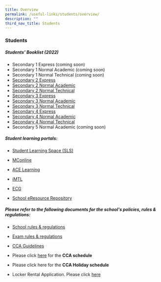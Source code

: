 ```yaml
---
title: Overview
permalink: /useful-links/students/overview/
description: ""
third_nav_title: Students
---
```

### Students

##### Students' Booklist (2022)

*   Secondary 1 Express (coming soon)
*   Secondary 1 Normal Academic (coming soon)
*   Secondary 1 Normal Technical (coming soon)
*   [Secondary 2 Express](/files/s2e.pdf)
*   [Secondary 2 Normal Academic](/files/s2na.pdf)
*   [Secondary 2 Normal Technical](/files/s2nt.pdf)
*   [Secondary 3 Express](/files/s3e.pdf)
*   [Secondary 3 Normal Academic](/files/s3na.pdf)
*   [Secondary 3 Normal Technical](/files/s3nt.pdf)
*   [Secondary 4 Express](/files/s4e.pdf)
*   [Secondary 4 Normal Academic](/files/s4na.pdf)
*   [Secondary 4 Normal Technical](/files/s4nt.pdf)
*   Secondary 5 Normal Academic (coming soon) 

  

##### Student learning portals:

*   [Student Learning Space (SLS)](https://staging.du62j8uucogi5.amplifyapp.com/useful-links/Students/student-learning-space/)   
    
*   [MConline](https://www.mconline.sg/LEAD/login/lms_login.aspx)
*   [ACE Learning](http://www.ace-learning.com/index.php)
*   [iMTL](https://www.imtl.sg/login/index.php)
*   [ECG](https://ecareers.sg/G_Login_SG/ecareersLogin.asp)
*   [](https://schoolibrary.spydus.com.sg/eresourcessec/cgi-bin/spydus.exe/MSGTRN/WPAC/HOME)[School eResource Repository](https://schoolibrary.moe.edu.sg/queenswaysec)  
    

  

##### Please refer to the following documents for the school's policies, rules & regulations:

*   [School rules & regulations](/files/School%20Rules%20and%20Regulations.pdf)
*   [Exam rules & regulations](/files/Exam%20Rules%20and%20Regulations.pdf)
*   [CCA Guidelines](/files/CCA%20Guidelines.pdf)

  

*   Please click [here](/files/CCA%20schedule.pdf) for the **CCA schedule**

  

*   Please click here for the **CCA Holiday schedule**

*   Locker Rental Application. Please click [here](/files/locker%20rental.pdf)